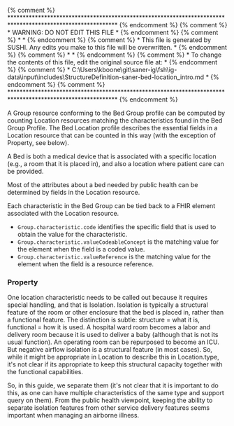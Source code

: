 {% comment %} *********************************************************************************************************** {% endcomment %}
{% comment %} *                                     WARNING: DO NOT EDIT THIS FILE                                      * {% endcomment %}
{% comment %} *                                                                                                         * {% endcomment %}
{% comment %} * This file is generated by SUSHI. Any edits you make to this file will be overwritten.                   * {% endcomment %}
{% comment %} *                                                                                                         * {% endcomment %}
{% comment %} * To change the contents of this file, edit the original source file at:                                  * {% endcomment %}
{% comment %} * C:\Users\kboone\git\saner-ig\fsh\ig-data\input\includes\StructureDefinition-saner-bed-location_intro.md * {% endcomment %}
{% comment %} *********************************************************************************************************** {% endcomment %}

A Group resource conforming to the Bed Group profile can be computed by counting Location
resources matching the characteristics found in the Bed Group Profile.  The Bed Location
profile describes the essential fields in a Location resource that can be counted in
this way (with the exception of Property, see below).

A Bed is both a medical device that is associated with a specific location (e.g., a
room that it is placed in), and also a location where patient care can be provided.

Most of the attributes about a bed needed by public health can be determined by
fields in the Location resource.

Each characteristic in the Bed Group can be tied back to a FHIR element associated
with the Location resource.

* `Group.characteristic.code` identifies the specific field that is used to obtain the
value for the characteristic.
* `Group.characteristic.valueCodeableConcept` is the matching value for the element
when the field is a coded value.
* `Group.characteristic.valueReference` is the matching value for the element when
the field is a resource reference.

### Property
One location characteristic needs to be called out because it requires special handling,
and that is Isolation.  Isolation is typically a structural feature of the room or
other enclosure that the bed is placed in, rather than a functional feature.  The distinction
is subtle: structure = what it is, functional = how it is used.  A hospital ward room
becomes a labor and delivery room because it is used to deliver a baby (although that
is not its usual function).  An operating room can be repurposed to become an ICU.
But negative airflow isolation is a structural feature (in most cases).  So, while it
might be appropriate in Location to describe this in Location.type, it's not clear if
its appropriate to keep this structural capacity together with the functional capabilities.

So, in this guide, we separate them (it's not clear that it is important to do this,
as one can have multiple characteristics of the same type and support query on them).
From the public health viewpoint, keeping the ability to separate isolation features
from other service delivery features seems important when managing an airborne
illness.